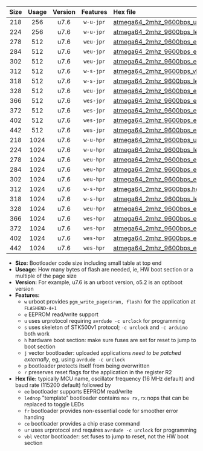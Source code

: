 |Size|Usage|Version|Features|Hex file|
|:-:|:-:|:-:|:-:|:--|
|218|256|u7.6|`w-u-jpr`|[atmega64_2mhz_9600bps_ur_vbl.hex](https://raw.githubusercontent.com/stefanrueger/urboot/main//atmega64_2mhz_9600bps_ur_vbl.hex)|
|224|256|u7.6|`w-u-jpr`|[atmega64_2mhz_9600bps_lednop_ur_vbl.hex](https://raw.githubusercontent.com/stefanrueger/urboot/main//atmega64_2mhz_9600bps_lednop_ur_vbl.hex)|
|278|512|u7.6|`weu-jpr`|[atmega64_2mhz_9600bps_ee_ur_vbl.hex](https://raw.githubusercontent.com/stefanrueger/urboot/main//atmega64_2mhz_9600bps_ee_ur_vbl.hex)|
|284|512|u7.6|`weu-jpr`|[atmega64_2mhz_9600bps_ee_lednop_ur_vbl.hex](https://raw.githubusercontent.com/stefanrueger/urboot/main//atmega64_2mhz_9600bps_ee_lednop_ur_vbl.hex)|
|302|512|u7.6|`weu-jpr`|[atmega64_2mhz_9600bps_ee_lednop_fr_ur_vbl.hex](https://raw.githubusercontent.com/stefanrueger/urboot/main//atmega64_2mhz_9600bps_ee_lednop_fr_ur_vbl.hex)|
|312|512|u7.6|`w-s-jpr`|[atmega64_2mhz_9600bps_vbl.hex](https://raw.githubusercontent.com/stefanrueger/urboot/main//atmega64_2mhz_9600bps_vbl.hex)|
|318|512|u7.6|`w-s-jpr`|[atmega64_2mhz_9600bps_lednop_vbl.hex](https://raw.githubusercontent.com/stefanrueger/urboot/main//atmega64_2mhz_9600bps_lednop_vbl.hex)|
|328|512|u7.6|`weu-jpr`|[atmega64_2mhz_9600bps_ee_lednop_fr_ce_ur_vbl.hex](https://raw.githubusercontent.com/stefanrueger/urboot/main//atmega64_2mhz_9600bps_ee_lednop_fr_ce_ur_vbl.hex)|
|366|512|u7.6|`wes-jpr`|[atmega64_2mhz_9600bps_ee_vbl.hex](https://raw.githubusercontent.com/stefanrueger/urboot/main//atmega64_2mhz_9600bps_ee_vbl.hex)|
|372|512|u7.6|`wes-jpr`|[atmega64_2mhz_9600bps_ee_lednop_vbl.hex](https://raw.githubusercontent.com/stefanrueger/urboot/main//atmega64_2mhz_9600bps_ee_lednop_vbl.hex)|
|402|512|u7.6|`wes-jpr`|[atmega64_2mhz_9600bps_ee_lednop_fr_vbl.hex](https://raw.githubusercontent.com/stefanrueger/urboot/main//atmega64_2mhz_9600bps_ee_lednop_fr_vbl.hex)|
|442|512|u7.6|`wes-jpr`|[atmega64_2mhz_9600bps_ee_lednop_fr_ce_vbl.hex](https://raw.githubusercontent.com/stefanrueger/urboot/main//atmega64_2mhz_9600bps_ee_lednop_fr_ce_vbl.hex)|
|218|1024|u7.6|`w-u-hpr`|[atmega64_2mhz_9600bps_ur.hex](https://raw.githubusercontent.com/stefanrueger/urboot/main//atmega64_2mhz_9600bps_ur.hex)|
|224|1024|u7.6|`w-u-hpr`|[atmega64_2mhz_9600bps_lednop_ur.hex](https://raw.githubusercontent.com/stefanrueger/urboot/main//atmega64_2mhz_9600bps_lednop_ur.hex)|
|278|1024|u7.6|`weu-hpr`|[atmega64_2mhz_9600bps_ee_ur.hex](https://raw.githubusercontent.com/stefanrueger/urboot/main//atmega64_2mhz_9600bps_ee_ur.hex)|
|284|1024|u7.6|`weu-hpr`|[atmega64_2mhz_9600bps_ee_lednop_ur.hex](https://raw.githubusercontent.com/stefanrueger/urboot/main//atmega64_2mhz_9600bps_ee_lednop_ur.hex)|
|302|1024|u7.6|`weu-hpr`|[atmega64_2mhz_9600bps_ee_lednop_fr_ur.hex](https://raw.githubusercontent.com/stefanrueger/urboot/main//atmega64_2mhz_9600bps_ee_lednop_fr_ur.hex)|
|312|1024|u7.6|`w-s-hpr`|[atmega64_2mhz_9600bps.hex](https://raw.githubusercontent.com/stefanrueger/urboot/main//atmega64_2mhz_9600bps.hex)|
|318|1024|u7.6|`w-s-hpr`|[atmega64_2mhz_9600bps_lednop.hex](https://raw.githubusercontent.com/stefanrueger/urboot/main//atmega64_2mhz_9600bps_lednop.hex)|
|328|1024|u7.6|`weu-hpr`|[atmega64_2mhz_9600bps_ee_lednop_fr_ce_ur.hex](https://raw.githubusercontent.com/stefanrueger/urboot/main//atmega64_2mhz_9600bps_ee_lednop_fr_ce_ur.hex)|
|366|1024|u7.6|`wes-hpr`|[atmega64_2mhz_9600bps_ee.hex](https://raw.githubusercontent.com/stefanrueger/urboot/main//atmega64_2mhz_9600bps_ee.hex)|
|372|1024|u7.6|`wes-hpr`|[atmega64_2mhz_9600bps_ee_lednop.hex](https://raw.githubusercontent.com/stefanrueger/urboot/main//atmega64_2mhz_9600bps_ee_lednop.hex)|
|402|1024|u7.6|`wes-hpr`|[atmega64_2mhz_9600bps_ee_lednop_fr.hex](https://raw.githubusercontent.com/stefanrueger/urboot/main//atmega64_2mhz_9600bps_ee_lednop_fr.hex)|
|442|1024|u7.6|`wes-hpr`|[atmega64_2mhz_9600bps_ee_lednop_fr_ce.hex](https://raw.githubusercontent.com/stefanrueger/urboot/main//atmega64_2mhz_9600bps_ee_lednop_fr_ce.hex)|

- **Size:** Bootloader code size including small table at top end
- **Useage:** How many bytes of flash are needed, ie, HW boot section or a multiple of the page size
- **Version:** For example, u7.6 is an urboot version, o5.2 is an optiboot version
- **Features:**
  + `w` urboot provides `pgm_write_page(sram, flash)` for the application at `FLASHEND-4+1`
  + `e` EEPROM read/write support
  + `u` uses urprotocol requiring `avrdude -c urclock` for programming
  + `s` uses skeleton of STK500v1 protocol; `-c urclock` and `-c arduino` both work
  + `h` hardware boot section: make sure fuses are set for reset to jump to boot section
  + `j` vector bootloader: uploaded applications *need to be patched externally*, eg, using `avrdude -c urclock`
  + `p` bootloader protects itself from being overwritten
  + `r` preserves reset flags for the application in the register R2
- **Hex file:** typically MCU name, oscillator frequency (16 MHz default) and baud rate (115200 default) followed by
  + `ee` bootloader supports EEPROM read/write
  + `lednop` "template" bootloader contains `mov rx,rx` nops that can be replaced to toggle LEDs
  + `fr` bootloader provides non-essential code for smoother error handing
  + `ce` bootloader provides a chip erase command
  + `ur` uses urprotocol and requires `avrdude -c urclock` for programming
  + `vbl` vector bootloader: set fuses to jump to reset, not the HW boot section
